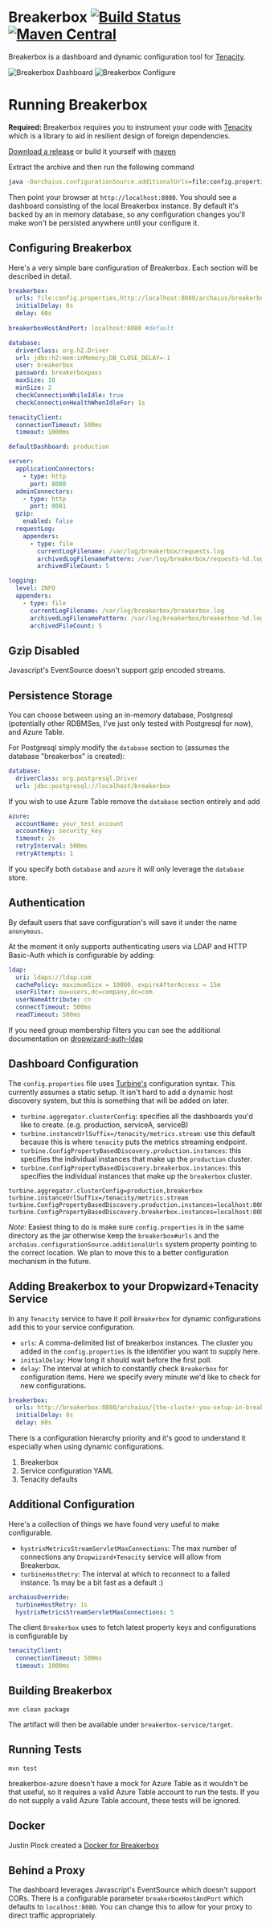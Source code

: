 Breakerbox [![Build Status](https://travis-ci.org/yammer/breakerbox.svg?style=flat-square)](https://travis-ci.org/yammer/breakerbox) [![Maven Central](https://maven-badges.herokuapp.com/maven-central/com.yammer.breakerbox/breakerbox-service/badge.svg?style=flat-square)](https://maven-badges.herokuapp.com/maven-central/com.yammer.breakerbox/breakerbox-service)
==========

Breakerbox is a dashboard and dynamic configuration tool for [Tenacity](https://github.com/yammer/tenacity).

![Breakerbox Dashboard](https://yammer.github.io/tenacity/breakerbox_latest.png)
![Breakerbox Configure](https://yammer.github.io/tenacity/breakerbox_configure.png)

Running Breakerbox
==================

__Required:__ Breakerbox requires you to instrument your code with [Tenacity](https://github.com/yammer/tenacity) which is a library to aid
in resilient design of foreign dependencies.

[Download a release](https://github.com/yammer/breakerbox/releases) or build it yourself with [maven](https://github.com/yammer/breakerbox#building-breakerbox)

Extract the archive and then run the following command

```bash
java -Darchaius.configurationSource.additionalUrls=file:config.properties -jar breakerbox-service-0.1.1.jar server breakerbox.yml
```

Then point your browser at ``http://localhost:8080``. You should see a dashboard
consisting of the local Breakerbox instance. By default it's backed by an in memory database, so
any configuration changes you'll make won't be persisted anywhere until your configure it.

Configuring Breakerbox
---------------------------------------

Here's a very simple bare configuration of Breakerbox. Each section will be described in detail.

```yaml
breakerbox:
  urls: file:config.properties,http://localhost:8080/archaius/breakerbox
  initialDelay: 0s
  delay: 60s
  
breakerboxHostAndPort: localhost:8080 #default

database:
  driverClass: org.h2.Driver
  url: jdbc:h2:mem:inMemory;DB_CLOSE_DELAY=-1
  user: breakerbox
  password: breakerboxpass
  maxSize: 10
  minSize: 2
  checkConnectionWhileIdle: true
  checkConnectionHealthWhenIdleFor: 1s

tenacityClient:
  connectionTimeout: 500ms
  timeout: 1000ms

defaultDashboard: production

server:
  applicationConnectors:
    - type: http
      port: 8080
  adminConnectors:
    - type: http
      port: 8081
  gzip:
    enabled: false
  requestLog:
    appenders:
      - type: file
        currentLogFilename: /var/log/breakerbox/requests.log
        archivedLogFilenamePattern: /var/log/breakerbox/requests-%d.log
        archivedFileCount: 5

logging:
  level: INFO
  appenders:
    - type: file
      currentLogFilename: /var/log/breakerbox/breakerbox.log
      archivedLogFilenamePattern: /var/log/breakerbox/breakerbox-%d.log
      archivedFileCount: 5
```

Gzip Disabled
-------------
Javascript's EventSource doesn't support gzip encoded streams.

Persistence Storage
-------------------

You can choose between using an in-memory database, Postgresql (potentially other RDBMSes, I've just only tested with Postgresql for now), and Azure Table.

For Postgresql simply modify the `database` section to (assumes the database "breakerbox" is created):

```yaml
database:
  driverClass: org.postgresql.Driver
  url: jdbc:postgresql://localhost/breakerbox
```

If you wish to use Azure Table remove the `database` section entirely and add

```yaml
azure:
  accountName: your_test_account
  accountKey: security_key
  timeout: 2s
  retryInterval: 500ms
  retryAttempts: 1
```

If you specify both `database` and `azure` it will only leverage the `database` store.

Authentication
--------------
By default users that save configuration's will save it under the name `anonymous`.

At the moment it only supports authenticating users via LDAP and HTTP Basic-Auth which is configurable by adding:

```yaml
ldap:
  uri: ldaps://ldap.com
  cachePolicy: maximumSize = 10000, expireAfterAccess = 15m
  userFilter: ou=users,dc=company,dc=com
  userNameAttribute: cn
  connectTimeout: 500ms
  readTimeout: 500ms
```

If you need group membership filters you can see the additional documentation on [dropwizard-auth-ldap](https://github.com/yammer/dropwizard-auth-ldap)

Dashboard Configuration
-----------------------------------------
The `config.properties` file uses [Turbine's](https://github.com/Netflix/Turbine/wiki/Configuration) configuration syntax. This currently assumes a static setup. It isn't hard to add a dynamic host discovery
system, but this is something that will be added on later.

* `turbine.aggregator.clusterConfig`: specifies all the dashboards you'd like to create. (e.g. production, serviceA, serviceB)
* `turbine.instanceUrlSuffix=/tenacity/metrics.stream`: use this default because this is where `tenacity` puts the metrics streaming endpoint.
* `turbine.ConfigPropertyBasedDiscovery.production.instances`: this specifies the individual instances that make up the `production` cluster.
* `turbine.ConfigPropertyBasedDiscovery.breakerbox.instances`: this specifies the individual instances that make up the `breakerbox` cluster.

```
turbine.aggregator.clusterConfig=production,breakerbox
turbine.instanceUrlSuffix=/tenacity/metrics.stream
turbine.ConfigPropertyBasedDiscovery.production.instances=localhost:8080,anotherservice.company.com:8080
turbine.ConfigPropertyBasedDiscovery.breakerbox.instances=localhost:8080
```

*Note*: Easiest thing to do is make sure `config.properties` is in the same directory as the jar otherwise keep the `breakerbox#urls` and the `archaius.configurationSource.additionalUrls` system property pointing to the correct location.
We plan to move this to a better configuration mechanism in the future.

Adding Breakerbox to your Dropwizard+Tenacity Service
-----------------------
In any `Tenacity` service to have it poll `Breakerbox` for dynamic configurations add this to your service configuration.

* `urls`: A comma-delimited list of breakerbox instances. The cluster you added in the `config.properties` is the identifier you want to supply here.
* `initialDelay`: How long it should wait before the first poll.
* `delay`: The interval at which to constantly check `Breakerbox` for configuration items. Here we specify every minute we'd like to check for new configurations.

```yaml
breakerbox:
  urls: http://breakerbox:8080/archaius/{the-cluster-you-setup-in-breakerbox}
  initialDelay: 0s
  delay: 60s
```

There is a configuration hierarchy priority and it's good to understand it especially when using dynamic configurations.

1. Breakerbox
2. Service configuration YAML
3. Tenacity defaults

Additional Configuration
------------------------
Here's a collection of things we have found very useful to make configurable.

* `hystrixMetricsStreamServletMaxConnections`: The max number of connections any `Dropwizard+Tenacity` service will allow from Breakerbox.
* `turbineHostRetry`: The interval at which to reconnect to a failed instance. 1s may be a bit fast as a default :)

```yaml
archaiusOverride:
  turbineHostRetry: 1s
  hystrixMetricsStreamServletMaxConnections: 5
```

The client `Breakerbox` uses to fetch latest property keys and configurations is configurable by

```yaml
tenacityClient:
  connectionTimeout: 500ms
  timeout: 1000ms
```

Building Breakerbox
-------------------

`mvn clean package`

The artifact will then be available under `breakerbox-service/target`.

Running Tests
-------------

`mvn test`

breakerbox-azure doesn't have a mock for Azure Table as it wouldn't be that useful, so it requires a valid Azure Table account
to run the tests. If you do not supply a valid Azure Table account, these tests will be ignored.

Docker
------
Justin Plock created a [Docker for Breakerbox](https://registry.hub.docker.com/u/jplock/breakerbox/)

Behind a Proxy
--------------
The dashboard leverages Javascript's EventSource which doesn't support CORs. There is a configurable parameter `breakerboxHostAndPort`
which defaults to `localhost:8080`. You can change this to allow for your proxy to direct traffic appropriately.
